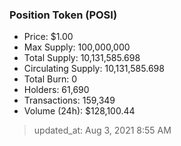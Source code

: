 
  ### Position Token (POSI)
  - Price: $1.00
  - Max Supply: 100,000,000
  - Total Supply: 10,131,585.698
  - Circulating Supply: 10,131,585.698
  - Total Burn: 0
  - Holders: 61,690
  - Transactions: 159,349
  - Volume (24h): $128,100.44

  > updated_at: Aug 3, 2021 8:55 AM

